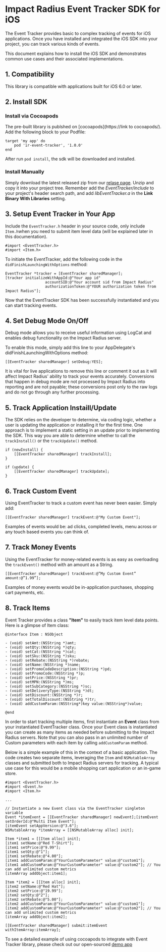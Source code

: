 # Impact Radius Event Tracker SDK for iOS #

The Event Tracker provides basic to complex tracking of events for iOS applications. Once you have installed and integrated the iOS SDK into your project, you can track various kinds of events.

This document explains how to install the iOS SDK and demonstrates common use cases and their associated implementations.

## 1. Compatibility ##
This library is compatible with applications built for iOS 6.0 or later.

## 2. Install SDK ##

### Install via Cocoapods ###
The pre-built library is publshed on [cocoapods](https://link to cocoapods/). Add the following block to your Podfile:

    target 'my app' do
        pod 'ir-event-tracker', '1.0.0'
    end

After run `pod install`, the sdk will be downloaded and installed.

### Install Manually ###
Simply download the latest released zip from our [relase page](https://github.com/...). Unzip and copy it into your project tree. Remember add the *EventTracker/include* to your project's header search path, and add *libEventTracker.a* in the **Link Binary With Libraries** setting.

## 3. Setup Event Tracker in Your App ##
Include the `EventTracker.h` header in your source code, only include `Item.h`when you need to submit item level data (will be explained later in this documentation).

    #import <EventTracker.h>
    #import <Item.h>

To initiate the EventTracker, add the following code in the `didFinishLaunchingWithOptions` method:

    EventTracker *tracker = [EventTracker sharedManager];
    [tracker initializeWithAppId:@"Your app id"
                      accountSID:@"Your account sid from Impact Radius"
                      authorizationToken:@"YOUR authorization token from Impact Radius"];

Now that the EventTracker SDK has been successfully instantiated and you can start tracking events.

## 4. Set Debug Mode On/Off ##
Debug mode allows you to receive useful information using LogCat and enables debug functionality on the Impact Radius server.

To enable this mode, simply add this line to your AppDelegate's didFinishLaunchingWithOptions method:

    [[EventTracker sharedManager] setDebug:YES];

It is vital for live applications to remove this line or comment it out as it will affect Impact Radius' ability to track your events accurately. Conversions that happen in debug mode are not processed by Impact Radius into reporting and are not payable; these conversions post only to the raw logs and do not go through any further processing.

## 5. Track Application Instaill/Update ##
The SDK relies on the developer to determine, via coding logic, whether a user is updating the application or installing it for the first time. One approach is to implement a static setting in an update prior to implementing the SDK. This way you are able to determine whether to call the `trackInstall()` or the `trackUpdate()` method.

    if (newInstall) {
        [[EventTracker sharedManager] trackInstall];
    }

    if (update) {
        [[EventTracker sharedManager] trackUpdate];
    }

## 6. Track Custom Event ##
Using EventTracker to track a custom event has never been easier. Simply add:

    [[EventTracker sharedManager] trackEvent:@"My Custom Event"];

Examples of events would be: ad clicks, completed levels, menu across or any touch based events you can think of.

## 7. Track Money Events ##
Using the EventTracker for money-related events is as easy as overloading the `trackEvent()` method with an amount as a String.

    [[EventTracker sharedManager] trackEvent:@”My Custom Event” amount:@”1.99”];

Examples of money events would be in-application purchases, shopping cart payments, etc.

## 8. Track Items ##
Event Tracker provides a class **"Item"** to easily track item level data points. Here is a glimpse of Item class:

    @interface Item : NSObject

    - (void) setAmt:(NSString *)amt;
    - (void) setQty:(NSString *)qty;
    - (void) setCat:(NSString *)cat;
    - (void) setSku:(NSString *)sku;
    - (void) setRebate:(NSString *)rebate;
    - (void) setName:(NSString *)name;
    - (void) setPromoCodeDescription:(NSString *)pd;
    - (void) setPromoCode:(NSString *)p;
    - (void) setPrice:(NSString *)pr;
    - (void) setMPN:(NSString *)ms;
    - (void) setSubCategory:(NSString *)sc;
    - (void) setDeliveryType:(NSString *)dt;
    - (void) setDiscount:(NSString *)r;
    - (void) setTotalDiscount:(NSString *)tr;
    - (void) addCustomParam:(NSString*)key value:(NSString*)value;

    @end

In order to start tracking multiple items, first instantiate an **Event** class from your instantiated EventTracker class. Once your Event class is instantiated you can create as many items as needed before submitting to the Impact Radius servers. Note that you can also pass in an unlimited number of Custom parameters with each item by calling `addCustomParam` method.

Below is a simple example of this in the context of a basic application. The code creates two separate items, leveraging the `Item` and `NSMutableArray` classes and submitted both to Impact Radius servers for tracking. A typical use case for this would be a mobile shopping cart application or an in-game store.

    #import <EventTracker.h>
    #import <Event.h>
    #import <Item.h>
    
    ...
    
    // Instantiate a new Event class via the EventTracker singleton variable 
    Event *itemEvent = [[EventTracker sharedManager] newEvent];[itemEvent setOrderId:@"Multi Item Event"];
    [itemEvent setAppVersion:@"3.6"];
    NSMutableArray *itemArray = [[NSMutableArray alloc] init];

    Item *item1 = [[Item alloc] init];
    [item1 setName:@"Red T-Shirt"];
    [item1 setPrice:@"9.99"];
    [item1 setQty:@"1"];
    [item1 setRebate:@"4.00"];
    [item1 addCustomParam:@"YourCustomParameter" value:@"custom1"];
    [item1 addCustomParam:@"YourCustomParameter" value:@"custom2"]; // You can add unlimited custom metrics
    [itemArray addObject:item1];

    Item *item2 = [[Item alloc] init];
    [item2 setName:@"Red Hat"];
    [item2 setPrice:@"19.99"];
    [item2 setQty:@"2"];
    [item2 setRebate:@"5.00"];
    [item2 addCustomParam:@"YourCustomParameter" value:@"custom1"];
    [item2 addCustomParam:@"YourCustomParameter" value:@"custom2"]; // You can add unlimited custom metrics
    [itemArray addObject:item2];
    
    [[EventTracker sharedManager] submit:itemEvent withItemArray:itemArray];

To see a detailed example of using cocoapods to integrate with Event Tracker library, please check out our open-sourced [demo app](https://github.com/...)
